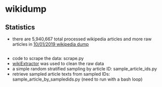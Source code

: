 # wikidump

## Statistics  
* there are 5,940,667 total processed wikipedia articles and more raw articles in [10/01/2019 wikipedia dump](https://dumps.wikimedia.org/enwiki/20191001/)
  
## 
* code to scrape the data: scrape.py
* [wikiExtractor](https://github.com/attardi/wikiextractor) was used to clean the raw data
* a simple random stratified sampling by article ID: sample_article_ids.py
* retrieve sampled article texts from sampled IDs: sample_article_by_sampledids.py (need to run with a bash loop)
